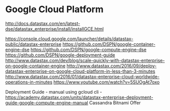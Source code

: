 # Google Cloud Platform

http://docs.datastax.com/en/latest-dse/datastax_enterprise/install/installGCE.html

https://console.cloud.google.com/launcher/details/datastax-public/datastax-enterprise
https://github.com/DSPN/google-container-engine-dse
https://github.com/DSPN/google-compute-engine-dse
https://github.com/DSPN/google-deployment-guide
http://www.datastax.com/dev/blog/scale-quickly-with-datastax-enterprise-on-google-container-engine
http://www.datastax.com/2016/09/deploy-datastax-enterprise-on-google-cloud-platform-in-less-than-3-minutes
http://www.datastax.com/2016/01/datastax-enterprise-cloud-worldwide-operations-in-minutes
https://www.youtube.com/watch?v=5SUOgAt7oxo

Deployment Guide - manual using gcloud cli - https://academy.datastax.com/units/datastax-enterprise-deployment-guide-google-compute-engine-manual
Cassandra Bitnami Offer
